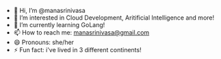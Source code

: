 - 👋 Hi, I’m @manasrinivasa
- 👀 I’m interested in Cloud Development, Aritificial Intelligence and more! 
- 🌱 I’m currently learning GoLang! 
- 📫 How to reach me: manasrinivasa@gmail.com
- 😄 Pronouns: she/her
- ⚡ Fun fact: i've lived in 3 different continents! 

<!---
manasrinivasa/manasrinivasa is a ✨ special ✨ repository because its `README.md` (this file) appears on your GitHub profile.
You can click the Preview link to take a look at your changes.
--->

